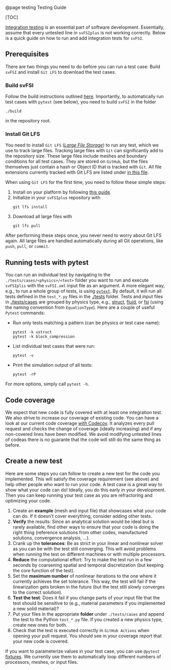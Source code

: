 @page testing Testing Guide

[TOC]

[Integration testing](https://en.wikipedia.org/wiki/Integration_testing) is an essential part of software development. Essentially, assume that every untested line in `svFSIplus` is not working correctly. Below is a quick guide on how to run and add integration tests for `svFSI`.

## Prerequisites
There are two things you need to do before you can run a test case: Build `svFSI` and install `Git LFS` to download the test cases.

### Build svFSI
Follow the build instructions outlined [here](https://simvascular.github.io/svFSIplus/index.html#autotoc_md52). Importantly, to automatically run test cases with `pytest` (see below), you need to build `svFSI` in the folder
```
./build
``` 
in the repository root.

### Install Git LFS
You need to install `Git LFS` ([*Large File Storage*](https://git-lfs.com/)) to run any test, which we use to track large files. Tracking large files with `Git` can significantly add to the repository size. These large files include meshes and boundary conditions for all test cases. They are stored on `GitHub`, but the files themselves just contain a hash or Object ID that is tracked with `Git`. All file extensions currently tracked with Git LFS are listed under [in this file](../.gitattributes).

When using `Git LFS` for the first time, you need to follow these simple steps:
1. Install on your platform by following [this guide](https://docs.github.com/en/repositories/working-with-files/managing-large-files/installing-git-large-file-storage).
2. Initialize in your `svFSIplus` repository with
    ```
    git lfs install
    ```
3. Download all large files with
    ```
    git lfs pull
    ```
After performing these steps once, you never need to worry about Git LFS again. All large files are handled automatically during all Git operations, like `push`, `pull`, or `commit`.

## Running tests with pytest
You can run an individual test by navigating to the `./tests/cases/<physics>/<test>` folder you want to run and execute `svFSIplis` with the `svFSI.xml` input file as an argument. A more elegant way, e.g., to run a whole group of tests, is using [`pytest`](https://docs.pytest.org/). By default, it will run all tests defined in the `test_*.py` files in the [./tests](https://github.com/SimVascular/svFSIplus/tree/main/tests) folder. Tests and input files in [./tests/cases](https://github.com/SimVascular/svFSIplus/tree/main/tests/cases) are grouped by physics type, e.g., [struct](https://github.com/SimVascular/svFSIplus/tree/main/tests/cases/struct), [fluid](https://github.com/SimVascular/svFSIplus/tree/main/tests/cases/fluid), or [fsi](https://github.com/SimVascular/svFSIplus/tree/main/tests/cases/fsi) (using the naming convention from `EquationType`). Here are a couple of useful `Pytest` commands:

- Run only tests matching a pattern (can be physics or test case name):
    ```
    pytest -k ustruct
    pytest -k block_compression
    ```
- List individual test cases that were run:
    ```
    pytest -v
    ```
- Print the simulation output of all tests:
    ```
    pytest -rP
    ```

For more options, simply call `pytest -h`.

## Code coverage
We expect that new code is fully covered with at least one integration test. We also strive to increase our coverage of existing code. You can have a look at our current code coverage [with Codecov](https://codecov.io/github/SimVascular/svFSIplus). It analyzes every pull request and checks the change of coverage (ideally increasing) and if any non-covered lines have been modified. We avoid modifying untested lines of codeas there is no guarante that the code will still do the same thing as before.

## Create a new test
Here are some steps you can follow to create a new test for the code you implemented. This will satisfy the coverage requirement (see above) and help other people who want to run your code. A test case is a great way to show what your code can do! Ideally, you do this early in your development. Then you can keep running your test case as you are refractoring and optimizing your code.

1. Create an **example** (mesh and input file) that showcases what your code can do. If it doesn't cover everything, consider adding other tests.
2. **Verify** the results: Since an analytical solution would be ideal but is rarely available, find other ways to ensure that your code is doing the right thing (reference solutions from other codes, manufactured solutions, convergence analysis, ...).
3. Crank up the **tolerances**: Be as strict in your linear and nonlinear solver as you can be with the test still converging. This will avoid problems when running the test on different machines or with multiple processors.
4. **Reduce** the computational effort: Try to make the test run in a few seconds by coarsening spatial and temporal discretization (but keeping the core function of the test).
5. Set the **maximum number** of nonlinear iterations to the one where it currently achieves the set tolerance. This way, the test will fail if the linearization gets broken in the future (but the test still slowly converges to the correct solution).
6. **Test the test**: Does it fail if you change parts of your input file that the test should be sensitive to (e.g., material parameters if you implemented a new solid material)?
7. Put your files in the appropriate **folder** under `./tests/cases` and append the test to the Python `test_*.py` file. If you created a new physics type, create new ones for both.
8. Check that the test is executed correctly in `GitHub Actions` when opening your pull request. You should see in your coverage report that your new code is covered.

If you want to parameterize values in your test case, you can use `@pytest` [fixtures](https://docs.pytest.org/en/6.2.x/fixture.html). We currently use them to automatically loop different numbers of processors, meshes, or input files.